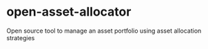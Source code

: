 # open-asset-allocator
Open source tool to manage an asset portfolio using asset allocation strategies
